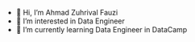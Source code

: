 - 👋 Hi, I’m Ahmad Zuhrival Fauzi
- 👀 I’m interested in Data Engineer
- 🌱 I’m currently learning Data Engineer in DataCamp

<!---
zuhrivalfauzi/zuhrivalfauzi is a ✨ special ✨ repository because its `README.md` (this file) appears on your GitHub profile.
You can click the Preview link to take a look at your changes.
--->
